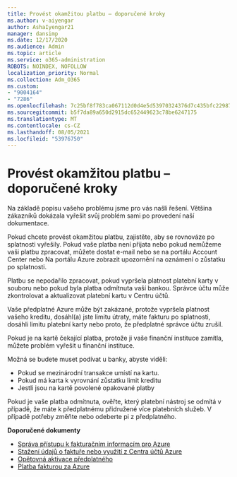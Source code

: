 ```yaml
---
title: Provést okamžitou platbu – doporučené kroky
ms.author: v-aiyengar
author: AshaIyengar21
manager: dansimp
ms.date: 12/17/2020
ms.audience: Admin
ms.topic: article
ms.service: o365-administration
ROBOTS: NOINDEX, NOFOLLOW
localization_priority: Normal
ms.collection: Adm_O365
ms.custom:
- "9004164"
- "7286"
ms.openlocfilehash: 7c25bf8f783ca067112d0d4e5d53970324376d7c435bfc22987508edc03f9e02
ms.sourcegitcommit: b5f7da89a650d2915dc652449623c78be6247175
ms.translationtype: MT
ms.contentlocale: cs-CZ
ms.lasthandoff: 08/05/2021
ms.locfileid: "53976750"
---
```

# <a name="make-immediate-payment---recommended-steps"></a>Provést okamžitou platbu – doporučené kroky

Na základě popisu vašeho problému jsme pro vás našli řešení. Většina zákazníků dokázala vyřešit svůj problém sami po provedení naší dokumentace.

Pokud chcete provést okamžitou platbu, zajistěte, aby se rovnováze po splatnosti vyřešily. Pokud vaše platba není přijata nebo pokud nemůžeme vaši platbu zpracovat, můžete dostat e-mail nebo se na portálu Account Center nebo Na portálu Azure zobrazit upozornění na oznámení o zůstatku po splatnosti. 

Platbu se nepodařilo zpracovat, pokud vypršela platnost platební karty v souboru nebo pokud byla platba odmítnuta vaší bankou. Správce účtu může zkontrolovat a aktualizovat platební kartu v Centru účtů. 

Vaše předplatné Azure může být zakázané, protože vypršela platnost vašeho kreditu, dosáhl(a) jste limitu útraty, máte fakturu po splatnosti, dosáhli limitu platební karty nebo proto, že předplatné správce účtu zrušil.  

Pokud je na kartě čekající platba, protože ji vaše finanční instituce zamítla, můžete problém vyřešit u finanční instituce.  

Možná se budete muset podívat u banky, abyste viděli:

- Pokud se mezinárodní transakce umístí na kartu. 
- Pokud má karta k vyrovnání zůstatku limit kreditu 
- Jestli jsou na kartě povolené opakované platby 

Pokud je vaše platba odmítnuta, ověřte, který platební nástroj se odmítá v případě, že máte k předplatnému přidružené více platebních služeb. V případě potřeby změňte nebo odeberte pi z předplatného. 

**Doporučené dokumenty** 

- [Správa přístupu k fakturačním informacím pro Azure](https://docs.microsoft.com/azure/billing/billing-manage-access?WT.mc_id=Portal-Microsoft_Azure_Support)
- [Stažení údajů o faktuře nebo využití z Centra účtů Azure](https://docs.microsoft.com/azure/billing/billing-download-azure-invoice-daily-usage-date?WT.mc_id=Portal-Microsoft_Azure_Support)
- [Opětovná aktivace předplatného](https://docs.microsoft.com/azure/billing/billing-subscription-become-disable?WT.mc_id=Portal-Microsoft_Azure_Support)
- [Platba fakturou za Azure](https://docs.microsoft.com/azure/cost-management-billing/manage/pay-by-invoice) 